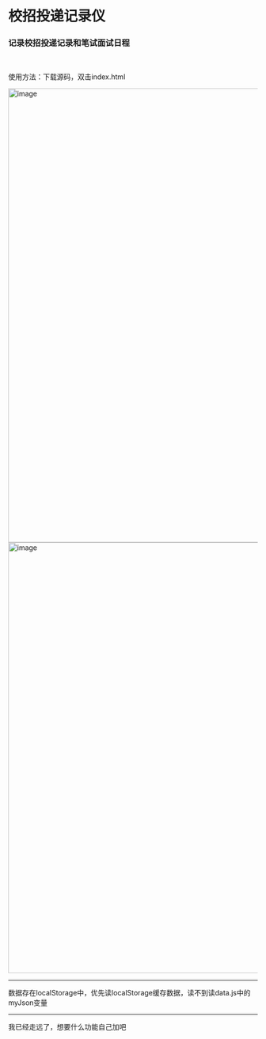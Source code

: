 <h1>校招投递记录仪</h1>

<h3>记录校招投递记录和笔试面试日程</h3>
<br />
<p>使用方法：下载源码，双击index.html</p>
<img width="1890" height="918" alt="image" src="https://github.com/user-attachments/assets/c73fb288-baf7-49da-b178-b1592a793b54" />
<img width="1818" height="871" alt="image" src="https://github.com/user-attachments/assets/192e8da5-df9e-4a9d-a649-7d54e928636b" />

---
数据存在localStorage中，优先读localStorage缓存数据，读不到读data.js中的myJson变量

---
我已经走远了，想要什么功能自己加吧
